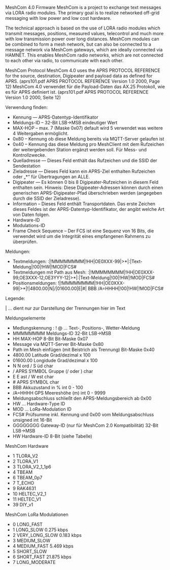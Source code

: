 MeshCom 4.0 Firmware
MeshCom is a project to exchange text messages via LORA radio modules. The primary goal is to realize networked off-grid messaging with low power and low cost hardware.

The technical approach is based on the use of LORA radio modules which transmit messages, positions, measured values, telecontrol and much more with low transmission power over long distances. MeshCom modules can be combined to form a mesh network, but can also be connected to a message network via MeshCom gateways, which are ideally connected via HAMNET. This enables MeshCom radio networks, which are not connected to each other via radio, to communicate with each other.

MeshCom Protocol
MeshCom 4.0 uses the APRS PROTOCOL REFERENCE for the source, destination, Digipeater and payload data as defined for APRS. (aprs101.pdf APRS PROTOCOL REFERENCE Version 1.0 2000, Page 12)
MeshCom 4.0 verwendet für die Payload-Daten das AX.25 Protokoll, wie es für APRS definiert ist. (aprs101.pdf APRS PROTOCOL REFERENCE Version 1.0 2000, Seite 12)

Verwendung finden:
- Kennung — APRS-Datentyp-Identifikator
- Meldungs-ID – 32-Bit LSB->MSB eindeutiger Wert
- MAX-HOP – max. 7  (Maske 0x07) default wird 5 verwendet was weitere 4 Weitergaben ermöglicht.
- 0x80 – Kennung ob diese Meldung bereits via MQTT-Server gelaufen ist
- 0x40 – Kennung das diese Meldung pro MeshClient mit dem Rufzeichen der weitergebenden Station ergänzt werden soll. Für Mess- und Kontrollzwecke.
- Quelladresse — Dieses Feld enthält das Rufzeichen und die SSID der Sendestation
- Zieladresse — Dieses Feld kann ein APRS-Ziel enthalten Rufzeichen oder „*“ für Übertragungen an ALLE.
- Digipeater — Es können 0 bis 8 Digipeater-Rufzeichen in diesem Feld enthalten sein. Hinweis: Diese Digipeater-Adressen können durch einen generischen APRS-Digipeater-Pfad überschrieben werden (angegeben durch die SSID der  Zieladresse).
- Information – Dieses Feld enthält Transportdaten. Das erste Zeichen dieses Feldes ist der APRS-Datentyp-Identifikator, der angibt welche Art von Daten folgen.
- Hardware-ID
- Modulations-ID
- Frame Check Sequence – Der FCS ist eine Sequenz von 16 Bits, die verwendet wird um die Integrität eines empfangenen Rahmens zu überprüfen.

Meldungen:
- Textmeldungen:
:|!MMMMMMMM|!HH|OE0XXX-99|>*|:|Text-Meldung|!00|!HW|!MOD|FCS#
- Textmeldungen mit Path aus Mesh:
:|!MMMMMMMM|!HH|OE0XXX-99,OE3XXX-12,OE3YYY-12|>*|:|Text-Meldung|!00|!HW|!MOD|FCS#
- Positionsmeldungen:
!|!MMMMMMMM|!HH|OE0XXX-99|>*|!|4800.00|N|/|01600.00|E|#| BBB /A=HHHH|!00|!HW|!MOD|FCS#

Legende:

| … dient nur zur Darstellung der Trennungen hier im Text

Meldungselemente
- Medlungskennung : ! @ ... Text-, Positions-, Wetter-Meldung
- MMMMMMMM	Meldungs-ID	32-Bit LSB->MSB
- HH	MAX-HOP	8-Bit Bit-Maske 0x07
- Message via MQTT-Server	Bit-Maske 0x80
- Path im Mesh einfügen (mit Beistrich als Trennung)	Bit-Maske 0x40
- 4800.00	Latitude	Grad/dezimal x 100
- 01600.00	Longidude	Grad/dezimal x 100
- N	N ord / S üd	char
- /	APRS SYMBOL Gruppe (/ oder \)	char
- E	E ast / W est	char
- \#	APRS SYMBOL	char
- BBB	Akkuzustand in %	int 0 - 100
- /A=HHHH	GPS Meereshöhe (m)	int 0 - 9999
- Meldungsabschluss	schließt den APRS-Meldungsbereich ab	0x00
- HW ... Hardware-Type ID
- MOD ... LoRa-Modulation ID
- FCS#	Prüfsumme inkl. Kennung und 0x00 vom Meldungsabschluss	unsigned int 16-Bit
- GGGGGGGG	Gateway-ID (nur für MeshCom 2.0 Kompatibilität)	32-Bit LSB->MSB
- HW	Hardware-ID	8-Bit (siehe Tabelle)

MeshCom Hardware
- 1	TLORA_V2
- 2	TLORA_V1
- 3	TLORA_V2_1_1p6
- 4 TBEAM
- 6	TBEAM_0p7
- 7	T_ECHO
- 9	RAK4631
- 10	HELTEC_V2_1
- 11	HELTEC_V1
- 39	DIY_v1

MeshCom LoRa Modulationen
- 0	LONG_FAST	
- 1	LONG_SLOW	0.275 kbps
- 2	VERY_LONG_SLOW	0.183 kbps
- 3	MEDIUM_SLOW	
- 4	MEDIUM_FAST	5.469 kbps
- 5	SHORT_SLOW	
- 6	SHORT_FAST	21.875 kbps
- 7	LONG_MODERATE
